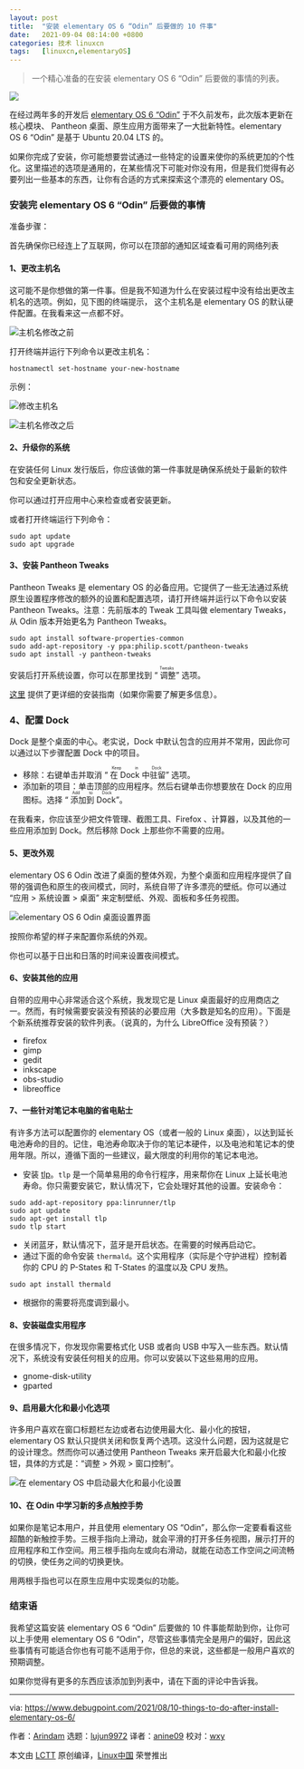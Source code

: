 ```yaml
---
layout: post
title:	"安装 elementary OS 6 “Odin” 后要做的 10 件事"
date:	2021-09-04 08:14:00 +0800 
categories:	技术 linuxcn 
tags:	[linuxcn,elementaryOS]
---
```




> 
> 一个精心准备的在安装 elementary OS 6 “Odin” 后要做的事情的列表。
> 
> 
> 


![](/Asserts/Images/album/202109/04/081345bf9co7ot40szdytg.jpg)


在经过两年多的开发后 [elementary OS 6 “Odin”](https://www.debugpoint.com/2021/08/elementary-os-6/) 于不久前发布，此次版本更新在核心模块、 Pantheon 桌面、原生应用方面带来了一大批新特性。elementary OS 6 “Odin” 是基于 Ubuntu 20.04 LTS 的。


如果你完成了安装，你可能想要尝试通过一些特定的设置来使你的系统更加的个性化。这里描述的选项是通用的，在某些情况下可能对你没有用，但是我们觉得有必要列出一些基本的东西，让你有合适的方式来探索这个漂亮的 elementary OS。


### 安装完 elementary OS 6 “Odin” 后要做的事情


准备步骤：


首先确保你已经连上了互联网，你可以在顶部的通知区域查看可用的网络列表


#### 1、更改主机名


这可能不是你想做的第一件事。但是我不知道为什么在安装过程中没有给出更改主机名的选项。例如，见下图的终端提示， 这个主机名是 elementary OS 的默认硬件配置。在我看来这一点都不好。


![主机名修改之前](/Asserts/Images/album/202109/04/081435psp2q2wzw2gw2gwz.jpg)


打开终端并运行下列命令以更改主机名：



```
hostnamectl set-hostname your-new-hostname

```

示例：


![修改主机名](/Asserts/Images/album/202109/04/081436uyaypxz5p95i3y34.jpg)


![主机名修改之后](/Asserts/Images/album/202109/04/081436xv7fv5o8kkqrfyrr.jpg)


#### 2、升级你的系统


在安装任何 Linux 发行版后，你应该做的第一件事就是确保系统处于最新的软件包和安全更新状态。


你可以通过打开应用中心来检查或者安装更新。


或者打开终端运行下列命令：



```
sudo apt update
sudo apt upgrade

```

#### 3、安装 Pantheon Tweaks


Pantheon Tweaks 是 elementary OS 的必备应用。它提供了一些无法通过系统原生设置程序修改的额外的设置和配置选项，请打开终端并运行以下命令以安装 Pantheon Tweaks。注意：先前版本的 Tweak 工具叫做 elementary Tweaks，从 Odin 版本开始更名为 Pantheon Tweaks。



```
sudo apt install software-properties-common
sudo add-apt-repository -y ppa:philip.scott/pantheon-tweaks
sudo apt install -y pantheon-tweaks

```

安装后打开系统设置，你可以在那里找到 “<ruby> 调整 <rt>  Tweaks </rt></ruby>” 选项。


[这里](https://www.debugpoint.com/2021/07/elementary-tweaks-install/) 提供了更详细的安装指南（如果你需要了解更多信息）。


### 4、配置 Dock


Dock 是整个桌面的中心。老实说，Dock 中默认包含的应用并不常用，因此你可以通过以下步骤配置 Dock 中的项目。


* 移除：右键单击并取消 “<ruby> 在 Dock 中驻留 <rt>  Keep in Dock </rt></ruby>” 选项。
* 添加新的项目：单击顶部的应用程序。然后右键单击你想要放在 Dock 的应用图标。选择 “<ruby> 添加到 Dock <rt>  Add to Dock </rt></ruby>”。


在我看来，你应该至少把文件管理、截图工具、Firefox 、计算器，以及其他的一些应用添加到 Dock。然后移除 Dock 上那些你不需要的应用。


#### 5、更改外观


elementary OS 6 Odin 改进了桌面的整体外观，为整个桌面和应用程序提供了自带的强调色和原生的夜间模式，同时，系统自带了许多漂亮的壁纸。你可以通过 “应用 > 系统设置 > 桌面” 来定制壁纸、外观、面板和多任务视图。


![elementary OS 6 Odin 桌面设置界面](/Asserts/Images/album/202109/04/081437r22ofczuftz93d2b.jpg)


按照你希望的样子来配置你系统的外观。


你也可以基于日出和日落的时间来设置夜间模式。


#### 6、安装其他的应用


自带的应用中心非常适合这个系统，我发现它是 Linux 桌面最好的应用商店之一。然而，有时候需要安装没有预装的必要应用（大多数是知名的应用）。下面是个新系统推荐安装的软件列表。（说真的，为什么 LibreOffice 没有预装？）


* firefox
* gimp
* gedit
* inkscape
* obs-studio
* libreoffice


#### 7、一些针对笔记本电脑的省电贴士


有许多方法可以配置你的 elementary OS（或者一般的 Linux 桌面），以达到延长电池寿命的目的。记住，电池寿命取决于你的笔记本硬件，以及电池和笔记本的使用年限。所以，遵循下面的一些建议，最大限度的利用你的笔记本电池。


* 安装 [tlp](https://linrunner.de/tlp/)。`tlp` 是一个简单易用的命令行程序，用来帮你在 Linux 上延长电池寿命。你只需要安装它，默认情况下，它会处理好其他的设置。安装命令：



```
sudo add-apt-repository ppa:linrunner/tlp
sudo apt update
sudo apt-get install tlp
sudo tlp start

```
* 关闭蓝牙，默认情况下，蓝牙是开启状态。在需要的时候再启动它。
* 通过下面的命令安装 `thermald`。这个实用程序（实际是个守护进程）控制着你的 CPU 的 P-States 和 T-States 的温度以及 CPU 发热。



```
sudo apt install thermald

```
* 根据你的需要将亮度调到最小。


#### 8、安装磁盘实用程序


在很多情况下，你发现你需要格式化 USB 或者向 USB 中写入一些东西。默认情况下，系统没有安装任何相关的应用。你可以安装以下这些易用的应用。


* gnome-disk-utility
* gparted


#### 9、启用最大化和最小化选项


许多用户喜欢在窗口标题栏左边或者右边使用最大化、最小化的按钮，elementary OS 默认只提供关闭和恢复两个选项。这没什么问题，因为这就是它的设计理念。然而你可以通过使用 Pantheon Tweaks 来开启最大化和最小化按钮，具体的方式是：“调整 > 外观 > 窗口控制”。


![在 elementary OS 中启动最大化和最小化设置](/Asserts/Images/album/202109/04/081437z3y7prprkgkgrjoy.png)


#### 10、在 Odin 中学习新的多点触控手势


如果你是笔记本用户，并且使用 elementary OS “Odin”，那么你一定要看看这些超酷的新触控手势。三根手指向上滑动，就会平滑的打开多任务视图，展示打开的应用程序和工作空间。用三根手指向左或向右滑动，就能在动态工作空间之间流畅的切换，使任务之间的切换更快。


用两根手指也可以在原生应用中实现类似的功能。


### 结束语


我希望这篇安装 elementary OS 6 “Odin” 后要做的 10 件事能帮助到你，让你可以上手使用 elementary OS 6 “Odin”，尽管这些事情完全是用户的偏好，因此这些事情有可能适合你也有可能不适用于你，但总的来说，这些都是一般用户喜欢的预期调整。


如果你觉得有更多的东西应该添加到列表中，请在下面的评论中告诉我。




---


via: <https://www.debugpoint.com/2021/08/10-things-to-do-after-install-elementary-os-6/>


作者：[Arindam](https://www.debugpoint.com/author/admin1/) 选题：[lujun9972](https://github.com/lujun9972) 译者：[anine09](https://github.com/anine09) 校对：[wxy](https://github.com/wxy)


本文由 [LCTT](https://github.com/LCTT/TranslateProject) 原创编译，[Linux中国](https://linux.cn/) 荣誉推出
